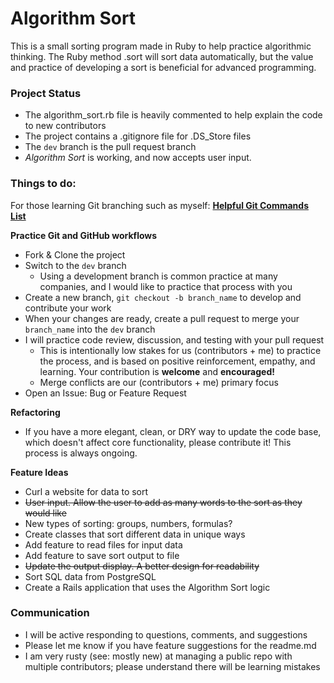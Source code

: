 # Algorithm Sort

This is a small sorting program made in Ruby to help practice algorithmic thinking. The Ruby method .sort will sort data automatically, but the value and practice of developing a sort is beneficial for advanced programming.

### Project Status

* The algorithm_sort.rb file is heavily commented to help explain the code to new contributors
* The project contains a .gitignore file for .DS_Store files
* The `dev` branch is the pull request branch
* *Algorithm Sort* is working, and now accepts user input.

### Things to do:

For those learning Git branching such as myself: **[Helpful Git Commands List](https://confluence.atlassian.com/bitbucketserver/basic-git-commands-776639767.html)**

**Practice Git and GitHub workflows**
  * Fork & Clone the project
  * Switch to the `dev` branch
    * Using a development branch is common practice at many companies, and I would like to practice that process with you
  * Create a new branch, `git checkout -b branch_name` to develop and contribute your work
  * When your changes are ready, create a pull request to merge your `branch_name` into the `dev` branch
  * I will practice code review, discussion, and testing with your pull request
    * This is intentionally low stakes for us (contributors + me) to practice the process, and is based on positive reinforcement, empathy, and learning. Your contribution is **welcome** and **encouraged!**
    * Merge conflicts are our (contributors + me) primary focus
  * Open an Issue: Bug or Feature Request

**Refactoring**
  * If you have a more elegant, clean, or DRY way to update the code base, which doesn't affect core functionality, please contribute it! This process is always ongoing.

**Feature Ideas**
  * Curl a website for data to sort
  * ~~User input. Allow the user to add as many words to the sort as they would like~~
  * New types of sorting: groups, numbers, formulas?
  * Create classes that sort different data in unique ways
  * Add feature to read files for input data
  * Add feature to save sort output to file
  * ~~Update the output display. A better design for readability~~
  * Sort SQL data from PostgreSQL
  * Create a Rails application that uses the Algorithm Sort logic

### Communication

* I will be active responding to questions, comments, and suggestions
* Please let me know if you have feature suggestions for the readme.md
* I am very rusty (see: mostly new) at managing a public repo with multiple contributors; please understand there will be learning mistakes
